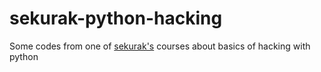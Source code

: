 # sekurak-python-hacking
Some codes from one of [sekurak's](https://sekurak.pl/) courses about basics of hacking with python
